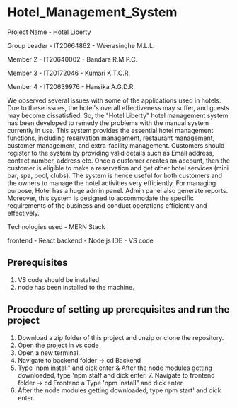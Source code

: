 # Hotel_Management_System

Project Name - Hotel Liberty

Group Leader - IT20664862 - Weerasinghe M.L.L.

Member 2 - IT20640002 - Bandara R.M.P.C.

Member 3 - IT20172046 - Kumari K.T.C.R.

Member 4 - IT20639976 - Hansika A.G.D.R.

We observed several issues with some of the applications used in hotels. Due to these issues, the hotel's overall effectiveness may suffer, and guests may become dissatisfied. So, the "Hotel Liberty" hotel management system has been developed to remedy the problems with the manual system currently in use. This system provides the essential hotel management functions, including reservation management, restaurant management, customer management, and extra-facility management. Customers should register to the system by providing valid details such as Email address, contact number, address etc. Once a customer creates an account, then the customer is eligible to make a reservation and get other hotel services (mini bar, spa, pool, clubs). The system is hence useful for both customers and the owners to manage the hotel activities very efficiently. For managing purpose, Hotel has a huge admin panel.  Admin panel also generate reports. Moreover, this system is designed to accommodate the specific requirements of the business and conduct operations efficiently and effectively. 



Technologies used - MERN Stack

  frontend - React 
  backend - Node js
  IDE - VS code
  
Prerequisites
-------------

  1. VS code should be installed.
  2. node has been installed to the machine.

Procedure of setting up prerequisites and run the project
---------------------------------------------------------

1.	Download a zip folder of this project and unzip or clone the repository.
2.	Open the project in vs code
3.	Open a new terminal.
4.	Navigate to backend folder -> cd Backend
5.	Type 'npm install" and dick enter
& After the node modules getting downloaded, type 'npm staff and dick enter. 7. Navigate to frontend folder -> cd Frontend a Type 'npm install" and dick enter
9. After the node modules getting downloaded, type npm start' and dick enter.
  
  
